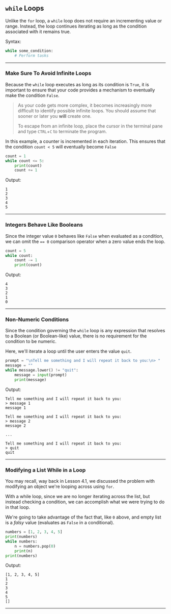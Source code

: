 ## `while` Loops

Unlike the `for` loop, a `while` loop does not require an incrementing value
or range. Instead, the loop continues iterating as long as the condition associated with it remains true.

Syntax:

```python
while some_condition:
    # Perform tasks
```

---

### Make Sure To Avoid Infinite Loops

Because the `while` loop executes as long as its condition is `True`, it is
important to ensure that your code provides a mechanism to eventually make the
condition `False`.

> As your code gets more complex, it becomes increasingly more difficult to
> identify possible infinite loops. You should assume that sooner or later
> you **will** create one.
>
> To escape from an infinite loop, place the cursor in the terminal pane and
> type `CTRL`+`C` to terminate the program.

In this example, a counter is incremented in each iteration. This ensures that
the condition `count < 5` will eventually become `False`

```python
count = 1
while count <= 5:
    print(count)
    count += 1
```

Output:

```
1
2
3
4
5
```

---

### Integers Behave Like Booleans

Since the integer value `0` behaves like `False` when evaluated as a condition,
we can omit the `== 0` comparison operator when a zero value ends the loop.

```python
count = 5
while count:
    count -= 1
    print(count)
```

Output:

```
4
3
2
1
0
```

---

### Non-Numeric Conditions

Since the condition governing the `while` loop is any expression that resolves 
to a Boolean (or Boolean-like) value, there is no requirement for the condition
to be numeric.

Here, we'll iterate a loop until the user enters the value `quit`.

```python
prompt = "\nTell me something and I will repeat it back to you:\n> "
message = ""
while message.lower() != "quit":
    message = input(prompt)
    print(message)
```

Output:

```
Tell me something and I will repeat it back to you:
> message 1
message 1

Tell me something and I will repeat it back to you:
> message 2
message 2

...

Tell me something and I will repeat it back to you:
> quit
quit
```

---

### Modifying a List While in a Loop

You may recall, way back in Lesson 4.1, we discussed the problem with 
modifying an object we're looping across using `for`.

With a while loop, since we are no longer iterating across the list, but 
instead checking a condition, we can accomplish what we were trying to do in 
that loop.

We're going to take advantage of the fact that, like `0` above, and empty list
is a *falsy* value (evaluates as `False` in a conditional). 

```python
numbers = [1, 2, 3, 4, 5]
print(numbers)
while numbers:
    n = numbers.pop(0)
    print(n)
print(numbers)
```

Output:

```
[1, 2, 3, 4, 5]
1
2
3
4
5
[]
```

---
